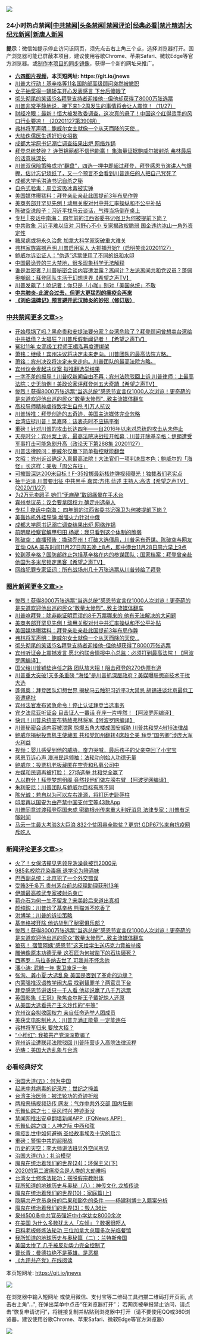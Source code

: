 ![](https://raw.githubusercontent.com/fqnews/bnews/master/64photo/fqnews-qr.jpg)

<div id="tt">
<h3>24小时热点禁闻|<a href="#%E4%B8%AD%E5%85%B1%E7%A6%81%E9%97%BB%E6%9B%B4%E5%A4%9A%E6%96%87%E7%AB%A0">中共禁闻</a>|<a href="#%E5%9B%BE%E7%89%87%E6%96%B0%E9%97%BB%E6%9B%B4%E5%A4%9A%E6%96%87%E7%AB%A0">头条禁闻</a>|<a href="#%E6%96%B0%E9%97%BB%E8%AF%84%E8%AE%BA%E6%9B%B4%E5%A4%9A%E6%96%87%E7%AB%A0">禁闻评论|<a href="#%E5%BF%85%E7%9C%8B%E7%BB%8F%E5%85%B8%E5%A5%BD%E6%96%87">经典必看|<a href="/video.md#%E7%A6%81%E7%89%87%E7%B2%BE%E9%80%89">禁片精选</a>|<a href="https://github.com/fqnews/djy/blob/master/gb/nf1351518.md#1">大纪元新闻</a>|<a href="https://github.com/fqnews/ntdtv/blob/master/gb/prog204.md#1">新唐人新闻</a></h3>
<div><b>提示：</b>微信如提示停止访问该网页，须先点击右上角三个点，选择浏览器打开。国产浏览器可能已屏蔽本项目，建议使用谷歌Chrome、苹果Safari、微软Edge等官方浏览器。或<a href="https://github.com/fqnews/bnews/blob/master/%E5%88%B6%E4%BD%9Cgit%E7%A6%81%E9%97%BB%E9%95%9C%E5%83%8F.md">制作本项目的同步镜像</a>，获得一个新的网址来推广。</div>
<ul>
<li><b><a href="http://d1.bdrive.tk/64.mp4" target="_blank">六四图片视频</a>，本页短网址: https://git.io/jnews</b></li>
<li><a href="/cnnews/20201127/1438045.md">川普大行动！基辛格等11名国防部高级顾问突然被撤职</a></li>
<li><a href="/cbnews/20201127/1438130.md">女子抽奖得一辆轿车开心发表感言 下台后傻眼了</a></li>
<li><a href="/topimagenews/20201127/1438026.md">彻头彻尾的笑话!5名拜登支持者迎接他--但他却获得了8000万张选票</a></li>
<li><a href="/bannedvideo/20201128/1438389.md">川普非常平静地说，接下来1-2周发生的事情将会让人震惊！（11/27）</a></li>
<li><a href="/bannedvideo/20201127/1438109.md">财经冷眼：最新！恒大被发改委调查，这次真的悬了！中国这个红得烫手的风口行业要凉！（20201127第390期）</a></li>
<li><a href="/topimagenews/20201127/1438070.md">弗林将军声明：鲍威尔女士就像一个从天而降的天使…</a></li>
<li><a href="/baitai/20201127/1438087.md">大陆侏儒医生诱奸妇女招数</a></li>
<li><a href="/cbnews/20201128/1438362.md">成都大学原书记溺亡调查结果出炉 网络炸锅</a></li>
<li><a href="/cnnews/20201128/1438295.md">拜登总统梦碎？ 连贺锦丽都不信他能赢！ 集海量证据鲍威尔被封杀 弗林最后的话意味深长</a></li>
<li><a href="/bannedvideo/20201128/1438359.md">川普双保险策略成功“翻盘”，四选一押中即超过拜登，拜登感恩节演讲人气爆棚，估计忘记烧纸了，又一个预言不会看到川普连任的人把自己咒死了</a></li>
<li><a href="/renquan/20201127/1438258.md">成都大学毛洪涛书记自杀之秘</a></li>
<li><a href="/yule/20201127/1438128.md">自杀式验毒：周立波吸冰毒被实锤</a></li>
<li><a href="/topimagenews/20201128/1438282.md">美国媒体曝猛料：拜登亲赴亲赴此国提前3年布局作弊</a></li>
<li><a href="/topimagenews/20201128/1438318.md">美商务部开罕见先例！动用关税对付中共汇率操纵和不公平补贴</a></li>
<li><a href="/cbnews/20201128/1438329.md">陈破空说段子：习近平找马云谈话，气得当场倒在桌上</a></li>
<li><a href="/cbnews/20201128/1438371.md">专栏 | 夜话中南海： 四年前的江西省委书记强卫为何被提前下岗？</a></li>
<li><a href="/cnnews/20201127/1438127.md">中共败象 习近平难以应对 习野心不小 专家揭政权脆弱 国企违约冰山一角外资定性</a></li>
<li><a href="/health/20201127/1438136.md">糖尿病或将永久治愈 加拿大科学家突破重大难关</a></li>
<li><a href="/bannedvideo/20201127/1438105.md">弗林家族震撼声明 川普启用军人 大抓捕开始?（启明笑谈20201127）</a></li>
<li><a href="/cbnews/20201128/1438316.md">鲍威尔诉讼证人：“伪造”选票使用了不同的纸和水印</a></li>
<li><a href="/comments/20201128/1438278.md">中国最诡异的三大禁地，很多现象科学无法解释</a></li>
<li><a href="/cbnews/20201127/1438030.md">谁是泄密者？川普秘密会谈内容遭泄露？离间计？左派离间共和党议员？蓬佩奥嘲讽：拜登团队生活于幻想世界【希望之声TV】</a></li>
<li><a href="/cnnews/20201128/1438294.md">川普发飙了！呛记者：你只是「小咖」别对「美国总统」不敬</a></li>
<li><b><a href="/comments/20200211/1275071.md" target="_blank">中共肺炎-此波会过去，但更大更猛烈的瘟疫会再来</a></b></li>
<li><b><a href="/comments/20200207/1272816.md" target="_blank">《刘伯温碑记》预言避开武汉肺炎的妙招（修订版）</a></b></li>
</ul>
</div>

<div class="catlist">
<h3><a href="/cbnews/" target="_blank">中共禁闻</a><span><a href="/cbnews/" target="_blank" rel="nofollow">更多文章>></a></span></h3>
<ul>
<li><a href="/cbnews/20201128/1438582.md" target="_blank">开始甩锅了吗？黑命贵和安提法要分家？台湾危险了？拜登顾问曾想卖台湾给中共抵债？太猖狂？川普斥假新闻记者！【希望之声TV】</a></li>
<li><a href="/cbnews/20201128/1438574.md" target="_blank">冤狱11年 女高级工程师王楣泓再度遭绑架</a></li>
<li><a href="/cbnews/20201128/1438572.md" target="_blank">萧铭：继续！宾州决议将决定未来走向。川普团队的最高法院方略。</a></li>
<li><a href="/cbnews/20201128/1438556.md" target="_blank">萧铭：宾州决议将决定未来走向。川普团队的最高法院方略。</a></li>
<li><a href="/cbnews/20201128/1438553.md" target="_blank">宾州议会发起决议案 拟推翻选举结果</a></li>
<li><a href="/cbnews/20201128/1438517.md" target="_blank">一字不差的报导！川普叹新闻自由不再；宾州法院驳回上诉  川普律师：上最高法院；史无前例！美政论家评拜登创五大奇蹟【希望之声TV】</a></li>
<li><a href="/comments/20201128/1438507.md" target="_blank">惨烈！获得8000万张选票“当选总统”感恩节宣言仅1000人次浏览！更奇葩的是夹道欢迎他出巡的民众“数量太惨烈”…致主流媒体翻车</a></li>
<li><a href="/cbnews/20201128/1438496.md" target="_blank">高校导师精神虐待致学生自杀 引万人抗议</a></li>
<li><a href="/cbnews/20201128/1438293.md" target="_blank">川普转推：拜登创造的五奇迹，美国主流媒体完全忽略</a></li>
<li><a href="/cbnews/20201128/1438396.md" target="_blank">台湾应挺川普！吴嘉隆：该表态时不应搞平衡</a></li>
<li><a href="/cbnews/20201128/1438395.md" target="_blank">重磅！针对川普的攻击长达四年——自2016年以来对总统的攻击从未停止</a></li>
<li><a href="/cbnews/20201128/1438465.md" target="_blank">天亮时分：宾州案上诉，最高法院决战拉开帷幕；川普开除基辛格；伊朗遭受军事打击可能急剧升高（政论天下第288集 20201127）</a></li>
<li><a href="/cbnews/20201128/1438382.md" target="_blank">川普法律顾问：鲍威尔仅赢下简单指控就能翻盘</a></li>
<li><a href="/cbnews/20201128/1438443.md" target="_blank">文昭：宾州诉讼确定入禀最高法院！大法官们一项判决显本色；鲍威尔的「海怪」长这样；美版「周公东征」</a></li>
<li><a href="/cbnews/20201128/1438434.md" target="_blank">可摧毁深达200米目标！F-35投掷最新核炸弹视频曝光！独裁者们老实点</a></li>
<li><a href="/cbnews/20201128/1438417.md" target="_blank">抽干沼泽 川普要出征 中共黑手  嘉宾:方伟 蓝述 主持人:高洁【希望之声TV】(2020/11/27)</a></li>
<li><a href="/cbnews/20201128/1438384.md" target="_blank">为2万元卖卵子 她们“无麻醉”取卵痛晕在手术台</a></li>
<li><a href="/cbnews/20201128/1438376.md" target="_blank">宾州参议员：议会要拿回权力 确定州选举人</a></li>
<li><a href="/cbnews/20201128/1438371.md" target="_blank">专栏 | 夜话中南海： 四年前的江西省委书记强卫为何被提前下岗？</a></li>
<li><a href="/cbnews/20201128/1438363.md" target="_blank">美轰炸机外挂导弹 增强火力针对中俄</a></li>
<li><a href="/cbnews/20201128/1438362.md" target="_blank">成都大学原书记溺亡调查结果出炉 网络炸锅</a></li>
<li><a href="/cbnews/20201128/1438361.md" target="_blank">前明星检察官解甲归田 杨斌：我只看到这个体制的脆弱</a></li>
<li><a href="/cbnews/20201128/1438358.md" target="_blank">陈破空：直播预告：撬动乔州！打破大选僵局，川普另有奇谋。陈破空与网友互动 Q&amp;A 美东时间11月27日周五晚上8点，即中港台11月28日周六早上9点</a></li>
<li><a href="/cbnews/20201128/1438349.md" target="_blank">轮到基辛格？国防部终止包括基辛格在内的参谋团队；国家档案：拜登曾亲赴他国为多米尼锁定黑客【希望之声TV】</a></li>
<li><a href="/cbnews/20201128/1438348.md" target="_blank">网络犯罪专家证词：所有战场州几十万张选票从川普转给了拜登</a></li>

</ul>
</div>
<div class="catlist">
<h3><a href="/topimagenews/" target="_blank">图片新闻</a><span><a href="/topimagenews/" target="_blank" rel="nofollow">更多文章>></a></span></h3>
<ul>
<li><a href="/comments/20201128/1438507.md" target="_blank">惨烈！获得8000万张选票“当选总统”感恩节宣言仅1000人次浏览！更奇葩的是夹道欢迎他出巡的民众“数量太惨烈”…致主流媒体翻车</a></li>
<li><a href="/topimagenews/20201128/1438467.md" target="_blank">川普呛拜登：除非能证明荒谬的8千万票哪来的 他有无法解决的大问题</a></li>
<li><a href="/topimagenews/20201128/1438318.md" target="_blank">美商务部开罕见先例！动用关税对付中共汇率操纵和不公平补贴</a></li>
<li><a href="/topimagenews/20201128/1438282.md" target="_blank">美国媒体曝猛料：拜登亲赴亲赴此国提前3年布局作弊</a></li>
<li><a href="/topimagenews/20201127/1438070.md" target="_blank">弗林将军声明：鲍威尔女士就像一个从天而降的天使…</a></li>
<li><a href="/topimagenews/20201127/1438026.md" target="_blank">彻头彻尾的笑话!5名拜登支持者迎接他&#8211;但他却获得了8000万张选票</a></li>
<li><a href="/topimagenews/20201127/1437920.md" target="_blank">宾州听证会上震撼发言 愿北约联合情报中心总监：必须打到最高法院！【阿波罗网编译】</a></li>
<li><a href="/topimagenews/20201126/1437670.md" target="_blank">国父给川普铺垫连任之路 团队放大招！阻击拜登的270伪票有道</a></li>
<li><a href="/topimagenews/20201126/1437615.md" target="_blank">川普重大突破1天多条重磅 “海怪”是川普抓深层政府？美媒曝联想盗技术干扰大选</a></li>
<li><a href="/topimagenews/20201126/1437533.md" target="_blank">蓬佩奥：拜登团队幻想世界 揭秘马云触犯习近平3大禁忌 胡锡进谈北京最低​​工资遭痛批</a></li>
<li><a href="/topimagenews/20201126/1437384.md" target="_blank">宾州法官发布紧急命令！停止认证拜登当选事务</a></li>
<li><a href="/topimagenews/20201126/1437290.md" target="_blank">宾夕法尼亚听证会 目击证人一番话 在座一片哗然！【阿波罗网编译】</a></li>
<li><a href="/topimagenews/20201126/1437210.md" target="_blank">快讯！川普总统宣布特赦弗林将军【阿波罗网编译】</a></li>
<li><a href="/topimagenews/20201126/1437110.md" target="_blank">川普秘密会谈内容被泄露 惊爆五角大楼成国安威胁 川普共和党4州16法律战</a></li>
<li><a href="/topimagenews/20201126/1437096.md" target="_blank">鲍威尔揭秘投票机主使藏匿 共和党加州翻转4席超全美 拜登&#8221;国务卿&#8221;涉庞大军火利益</a></li>
<li><a href="/comments/20201125/1436916.md" target="_blank">视频：婴儿感受到他的威胁，奋力哭喊，最后孩子的父亲夺回了小宝宝</a></li>
<li><a href="/topimagenews/20201125/1436913.md" target="_blank">感恩节诉心声 澳洲民运领袖：法轮功创始人功德无量</a></li>
<li><a href="/topimagenews/20201125/1436851.md" target="_blank">鲍威尔：投票机老板藏匿在空壳和私募公司中</a></li>
<li><a href="/topimagenews/20201125/1436783.md" target="_blank">左媒和民调再被打脸： 27场选举 共和党全赢了</a></li>
<li><a href="/topimagenews/20201125/1436760.md" target="_blank">人以群分！拜登梦想组阁 竟然找他们做左膀右臂 【阿波罗网编译】</a></li>
<li><a href="/topimagenews/20201125/1436675.md" target="_blank">朱利安尼：川普团队与鲍威尔目标有所不同</a></li>
<li><a href="/comments/20201125/1436540.md" target="_blank">陈光诚：若自以为可以左右逢源，将钉历史耻辱柱</a></li>
<li><a href="/topimagenews/20201125/1436480.md" target="_blank">印度再以国安为由严禁中国支付宝等43款App</a></li>
<li><a href="/topimagenews/20201125/1436469.md" target="_blank">川普同意过渡拜登窃国未成 密歇根州传来重大利好消息 法律专家：川普有足够时间</a></li>
<li><a href="/topimagenews/20201124/1436313.md" target="_blank">马云一生最大考验3大巨浪 832个贫困县全脱贫？更穷! GDP67%来自抗疫网斥吃人</a></li>

</ul>
</div>
<div class="catlist">
<h3><a href="/comments/" target="_blank">新闻评论</a><span><a href="/comments/" target="_blank" rel="nofollow">更多文章>></a></span></h3>
<ul>
<li><a href="/comments/20201128/1438579.md" target="_blank">火了！女保洁撞见男领导洗澡竟被罚2000元</a></li>
<li><a href="/comments/20201128/1438561.md" target="_blank">985名校院花染毒瘾 退学沦为陪酒妹</a></li>
<li><a href="/comments/20201128/1438560.md" target="_blank">巴西副总统：北京犯了一个外交错误</a></li>
<li><a href="/comments/20201128/1438552.md" target="_blank">受贿3千多万 贵州茅台前总经理助理获刑13年</a></li>
<li><a href="/comments/20201128/1438551.md" target="_blank">伊朗最高核武专家被射杀身亡</a></li>
<li><a href="/comments/20201128/1438550.md" target="_blank">蒋介石为何一生不留发？宋美龄后来道出真相</a></li>
<li><a href="/comments/20201128/1438540.md" target="_blank">颜纯鈎：川普炒了基辛格 熊猫派不吃香了</a></li>
<li><a href="/comments/20201128/1438539.md" target="_blank">洪博学：川普的诉讼策略</a></li>
<li><a href="/comments/20201128/1438533.md" target="_blank">基辛格被开除 他访华到了秘密俱乐部？</a></li>
<li><a href="/comments/20201128/1438507.md" target="_blank">惨烈！获得8000万张选票“当选总统”感恩节宣言仅1000人次浏览！更奇葩的是夹道欢迎他出巡的民众“数量太惨烈”…致主流媒体翻车</a></li>
<li><a href="/comments/20201128/1438513.md" target="_blank">狼孩！ 宿管阿姨“感恩节”这天给学生送巧克力竟被举报</a></li>
<li><a href="/comments/20201128/1438497.md" target="_blank">雕佛像原本功德无量 这石匠为何被凿下的石块砸死？</a></li>
<li><a href="/comments/20201128/1438483.md" target="_blank">西塞罗 : 马拉多纳去世了 可我并不怀念他</a></li>
<li><a href="/comments/20201128/1438482.md" target="_blank">潘小涛: 武肺一年 世卫废足一年</a></li>
<li><a href="/comments/20201128/1438481.md" target="_blank">张洵、龚小夏:大选乱象 美国是否到了革命的边缘？</a></li>
<li><a href="/comments/20201128/1438461.md" target="_blank">内蒙强推汉语教学闹大后 找到替罪羊？两官员下台</a></li>
<li><a href="/comments/20201128/1438460.md" target="_blank">拜登感恩节讲话只一千人看 他却说赢了八千万选票</a></li>
<li><a href="/comments/20201128/1438459.md" target="_blank">英国影集《王冠》聚焦查尔斯王子戴妃惊人还原</a></li>
<li><a href="/comments/20201128/1438444.md" target="_blank">从美国大选看共产主义炒作的“平等”</a></li>
<li><a href="/comments/20201128/1438439.md" target="_blank">宾州议会拟收回权力 亲自任命选举人团成员</a></li>
<li><a href="/comments/20201128/1438423.md" target="_blank">美获奖电影制片人：川普充满正能量 一定能连任</a></li>
<li><a href="/comments/20201128/1438409.md" target="_blank">弗林将军归来 要放大招？</a></li>
<li><a href="/comments/20201128/1438405.md" target="_blank">“小粉红”: 我被共产党深深欺骗了</a></li>
<li><a href="/comments/20201128/1438404.md" target="_blank">宾州诉讼遭联邦法院驳回 川普阵营步入高院法律流程</a></li>
<li><a href="/comments/20201128/1438403.md" target="_blank">范畴：美国大选乱象与台湾</a></li>

</ul>
</div>

<div class="catlist">
<h3>必看经典好文</h3>
<ul>
<li><a href="/cbnews/20180311/913065.md" target="_blank">治国大道(五)：何为中国</a></li>
<li><a href="/comments/20200702/1354076.md" target="_blank">起底中共病毒的纪录片：世纪之掩盖</a></li>
<li><a href="/comments/20200801/1373219.md" target="_blank">台湾主治医师：被法轮功的奇迹折服</a></li>
<li><a href="/cbnews/20200703/1355059.md" target="_blank">两段恶搞视频热传 网友：气炸中共外交部 国内狂删</a></li>
<li><a href="/tculture/20190101/792550.md" target="_blank">乐舞仙踪之七：巫风时兴 神迹渐没</a></li>
<li><a href="/comments/20200503/1322531.md" target="_blank">禁闻网推出安卓翻墙新闻APP（FQNews APP）</a></li>
<li><a href="/tculture/20190101/791144.md" target="_blank">乐舞仙踪之四：人神之际 中西和弦</a></li>
<li><a href="/comments/20200618/1346823.md" target="_blank">瘟疫乱世中如何避祸 圣经故事埃及十灾的启示</a></li>
<li><a href="/comments/20200717/1362287.md" target="_blank">重磅：警惕中共的超限战</a></li>
<li><a href="/tculture/20121025/73064.md" target="_blank">历史的天空：李大师讲法班另外空间所见</a></li>
<li><a href="/cbnews/20180315/914943.md" target="_blank">治国大道(九)：礼治模型</a></li>
<li><a href="/cbnews/20180907/994846.md" target="_blank">魔鬼在统治着我们的世界(24)：环保主义(下)</a></li>
<li><a href="/comments/20200712/1359432.md" target="_blank">2020的第二波瘟疫会是人类的大劫难吗</a></li>
<li><a href="/cbnews/20200610/1342772.md" target="_blank">台湾女士修炼法轮功：摆脱假宗教附体</a></li>
<li><a href="/topimagenews/20180225/905380.md" target="_blank">我所知道的地球历史与奥秘（八）：神传文化 龙族传说</a></li>
<li><a href="/topimagenews/20180529/950153.md" target="_blank">魔鬼在统治着我们的世界(10)：家庭篇(上)</a></li>
<li><a href="/comments/20201010/1411228.md" target="_blank">隐瞒共产党员身份的后果和豁免的条件 ——杨建利博士入籍案分析</a></li>
<li><a href="/topimagenews/20180521/945342.md" target="_blank">魔鬼在统治着我们的世界(3)：毁人36计</a></li>
<li><a href="/comments/20200704/783272.md" target="_blank">泉州500多中共官员强奸中小学幼女8000余次</a></li>
<li><a href="/comments/20200427/1319933.md" target="_blank">在美国 为什么多数犹太人「左倾」？数据很吓人</a></li>
<li><a href="/comments/20200531/1337359.md" target="_blank">日料老板修炼法轮功 三位加拿大总理多次光临餐馆</a></li>
<li><a href="/tculture/xiulian/20170614/774347.md" target="_blank">我所知道的地球历史与奥秘篇（二）：兰特斯帝国</a></li>
<li><a href="/comments/20200624/1349702.md" target="_blank">美国太惨了 几乎被反动势力完全控制了</a></li>
<li><a href="/comments/20180726/727420.md" target="_blank">曹长青：曼德拉绝不是英雄，是恶棍</a></li>
<li><a href="/bookonline/20131116/201057.md" target="_blank">《九评共产党》在线阅读</a></li>

</ul>
</div>

本页短网址: https://git.io/jnews

![](https://raw.githubusercontent.com/fqnews/bnews/master/64photo/fqnews-qr.jpg)

在浏览器中输入短网址 或使用微信、支付宝等二维码工具扫描二维码打开页面, 点击右上角"...", 在弹出菜单中点击“在浏览器打开”； 若网页被举报禁止访问，请点击“恢复申请访问”，将链接复制并粘贴到浏览器中打开（请不要使用QQ或360浏览器，建议使用谷歌Chrome、苹果Safari、微软Edge等官方浏览器）

![](https://raw.githubusercontent.com/fqnews/bnews/master/64photo/wx.jpg)